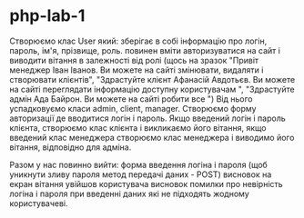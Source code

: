 # php-lab-1
Створюємо клас User який:
зберігає в собі інформацію про логін, пароль, ім'я, прізвище, роль.
 повинен вміти авторизуватися на сайт і виводити вітання в залежності від ролі (щось на зразок "Привіт менеджер Іван Іванов. Ви можете на сайті змінювати, видаляти і створювати клієнтів",
"Здрастуйте клієнт Афанасій Авдотьєв. Ви можете на сайті переглядати інформацію доступну користувачам ",
"Здрастуйте адмін Ада Байрон. Ви можете на сайті робити все ")
Від нього успадковуємо класи admin, client, manager.
Створюємо форму авторизації де вводитися логін і пароль. Якщо введений логін і пароль клієнта, створюємо клас клієнта і викликаємо його вітання, якщо введений клас менеджера створюємо клас менеджера і виводимо його вітання, відповідно для адміна.

Разом у нас повинно вийти:
форма введення логіна і пароля (щоб уникнути зливу пароля метод передачі даних - POST)
висновок на екран вітання увійшов користувача
висновок помилки про невірність логіна і пароля при введенні даних які не підходять жодному користувачеві.
